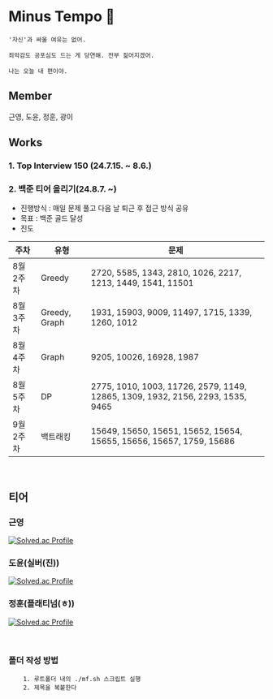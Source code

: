 # Minus Tempo 🏐

```
'자신'과 싸울 여유는 없어.

죄악감도 공포심도 드는 게 당연해. 전부 짊어지겠어.

나는 오늘 내 편이야.
```

## Member

근영, 도윤, 정훈, 광이

## Works

### 1. Top Interview 150 (24.7.15. ~ 8.6.)

### 2. 백준 티어 올리기(24.8.7. ~)

- 진행방식 : 매일 문제 풀고 다음 날 퇴근 후 접근 방식 공유
- 목표 : 백준 골드 달성
- 진도

| 주차      | 유형          | 문제                                                               |
| --------- | ------------- | ------------------------------------------------------------------ |
| 8월 2주차 | Greedy        | 2720, 5585, 1343, 2810, 1026, 2217, 1213, 1449, 1541, 11501        |
| 8월 3주차 | Greedy, Graph | 1931, 15903, 9009, 11497, 1715, 1339, 1260, 1012                   |
| 8월 4주차 | Graph         | 9205, 10026, 16928, 1987                                           |
| 8월 5주차 | DP            | 2775, 1010, 1003, 11726, 2579, 1149, 12865, 1309, 1932, 2156, 2293, 1535, 9465 |
| 9월 2주차 | 백트래킹       | 15649, 15650, 15651, 15652, 15654, 15655, 15656, 15657, 1759, 15686 |

<br/>

## 티어

### 근영

[![Solved.ac Profile](http://mazassumnida.wtf/api/v2/generate_badge?boj=rootzero17)](https://solved.ac/rootzero17/)

### 도윤(실버(진))

[![Solved.ac Profile](http://mazassumnida.wtf/api/v2/generate_badge?boj=sorryisme)](https://solved.ac/sorryisme/)

### 정훈(플래티넘(ㅎ))

[![Solved.ac Profile](http://mazassumnida.wtf/api/v2/generate_badge?boj=lifthus531)](https://solved.ac/lifthus531/)

<br/>

### 폴더 작성 방법

```
    1. 루트폴더 내의 ./mf.sh 스크립트 실행
    2. 제목을 복붙한다
```
